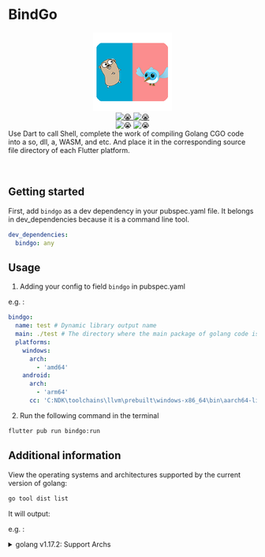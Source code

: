 # BindGo

<div align="center">
    <img src="https://raw.githubusercontent.com/ggdream/bindgo/main/doc/logo.png" alt="😭" />
</div>

<div align="center">
    <a href="https://space.bilibili.com/264346349">
        <img src="https://img.shields.io/badge/bilibili-mocaraka-blueviolet" alt="😭" />
    </a>
    <a href="https://github.com/ggdream/bindgo">
        <img src="https://img.shields.io/badge/GitHub-mocaraka-ff69b4" alt="😭" />
    </a>
</div>
<div align="center">
    <img src="https://img.shields.io/badge/Platforms-Android,iOS,Windows,Linux,MacOS,Web-009688" alt="😭" />
    <img src="https://img.shields.io/badge/Mode-Debug,Profile,Release-3949ab" alt="😭" />
</div>
Use Dart to call Shell, complete the work of compiling Golang CGO code into a so, dll, a, WASM, and etc. And place it in the corresponding source file directory of each Flutter platform.
<br/>
<br/>
<br/>

## Getting started

First, add `bindgo` as a dev dependency in your pubspec.yaml file. It belongs in dev_dependencies because it is a command line tool.

```yaml
dev_dependencies:
  bindgo: any
```

## Usage

1. Adding your config to field `bindgo` in pubspec.yaml

e.g. :

```yaml
bindgo:
  name: test # Dynamic library output name
  main: ./test # The directory where the main package of golang code is located
  platforms:
    windows:
      arch:
        - 'amd64'
    android:
      arch:
        - 'arm64'
      cc: 'C:NDK\toolchains\llvm\prebuilt\windows-x86_64\bin\aarch64-linux-android27-clang.cmd'
```

2. Run the following command in the terminal

```bash
flutter pub run bindgo:run
```

## Additional information

View the operating systems and architectures supported by the current version of golang:

```bash
go tool dist list
```

It will output:

e.g. :

<details>
<summary>golang v1.17.2: Support Archs</summary>
```
```
aix/ppc64
android/386
android/amd64
android/arm
android/arm64
darwin/amd64
darwin/arm64
dragonfly/amd64
freebsd/386
freebsd/amd64
freebsd/arm
freebsd/arm64
illumos/amd64
ios/amd64
ios/arm64
js/wasm
linux/386
linux/amd64
linux/arm
linux/arm64
linux/mips
linux/mips64
linux/mips64le
linux/mipsle
linux/ppc64
linux/ppc64le
linux/riscv64
linux/s390x
netbsd/386
netbsd/amd64
netbsd/arm
netbsd/arm64
openbsd/386
openbsd/amd64
openbsd/arm
openbsd/arm64
openbsd/mips64
plan9/386
plan9/amd64
plan9/arm
solaris/amd64
windows/386
windows/amd64
windows/arm
windows/arm64
```
```
</details>
